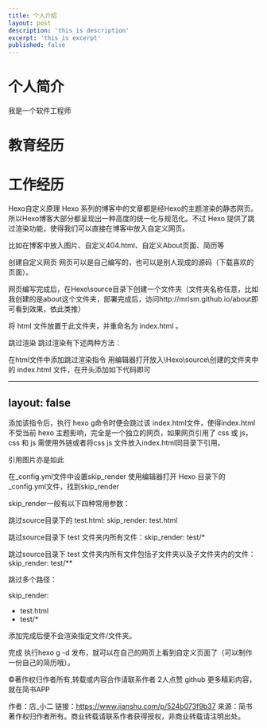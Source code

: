 ```yaml
---
title: 个人介绍
layout: post
description: 'this is description'
excerpt: 'this is excerpt'
published: false
---
```


# 个人简介
我是一个软件工程师
# 教育经历
# 工作经历
Hexo自定义原理
Hexo 系列的博客中的文章都是经Hexo的主题渲染的静态网页。所以Hexo博客大部分都呈现出一种高度的统一化与规范化。不过 Hexo 提供了跳过渲染功能，使得我们可以直接在博客中放入自定义网页。

比如在博客中放入图片、自定义404.html、自定义About页面、简历等

创建自定义网页
网页可以是自己编写的，也可以是别人现成的源码（下载喜欢的页面）。

网页编写完成后，在Hexo\source目录下创建一个文件夹（文件夹名称任意，比如我创建的是about这个文件夹，部署完成后，访问http://mrlsm.github.io/about即可看到效果，依此类推）

将 html 文件放置于此文件夹，并重命名为 index.html 。

跳过渲染
跳过渲染有下述两种方法：

在html文件中添加跳过渲染指令
用编辑器打开放入\Hexo\source\创建的文件夹中的 index.html 文件，在开头添加如下代码即可

---
layout: false
---

添加该指令后，执行 hexo g命令时便会跳过该 index.html文件，使得index.html不受当前 hexo 主题影响，完全是一个独立的网页，如果网页引用了 css 或 js，css 和 js 需使用外链或者将css js 文件放入index.html同目录下引用。

引用图片亦是如此

在_config.yml文件中设置skip_render
使用编辑器打开 Hexo 目录下的_config.yml文件，找到skip_render

skip_render一般有以下四种常用参数：

跳过source目录下的 test.html: skip_render: test.html

跳过source目录下 test 文件夹内所有文件：skip_render: test/*

跳过source目录下 test 文件夹内所有文件包括子文件夹以及子文件夹内的文件：skip_render: test/**

跳过多个路径：

skip_render:
 - test.html
 - test/*

添加完成后便不会渲染指定文件/文件夹。

完成
执行hexo g -d 发布，就可以在自己的网页上看到自定义页面了（可以制作一份自己的简历哦）。

©著作权归作者所有,转载或内容合作请联系作者
2人点赞
github
更多精彩内容，就在简书APP


作者：店_小二
链接：https://www.jianshu.com/p/524b073f9b37
来源：简书
著作权归作者所有。商业转载请联系作者获得授权，非商业转载请注明出处。
